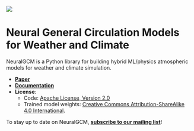 ![](https://github.com/neuralgcm/neuralgcm/raw/main/docs/_static/neuralgcm-logo-light.png)

# Neural General Circulation Models for Weather and Climate

NeuralGCM is a Python library for building hybrid ML/physics atmospheric models
for weather and climate simulation.

- **[Paper](https://arxiv.org/abs/2311.07222)**
- **[Documentation](https://neuralgcm.readthedocs.io/)**
- **License**:
    - Code: [Apache License, Version 2.0](https://www.apache.org/licenses/LICENSE-2.0)
    - Trained model weights: [Creative Commons Attribution-ShareAlike 4.0 International](https://creativecommons.org/licenses/by-sa/4.0/).

To stay up to date on NeuralGCM, **[subscribe to our mailing list](https://groups.google.com/g/neuralgcm-announce)**!
